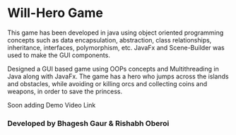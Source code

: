 # Will-Hero Game

This game has been developed in java using object oriented programming concepts such as data encapsulation, abstraction, class relationships, inheritance, interfaces, polymorphism, etc. JavaFx and Scene-Builder was used to make the GUI components.

Designed a GUI based game using OOPs concepts and Multithreading in Java along with JavaFx. The game has a hero who jumps across the islands and obstacles, while avoiding or killing orcs and collecting coins and weapons, in order to save the princess. 

Soon adding Demo Video Link

### Developed by Bhagesh Gaur & Rishabh Oberoi
